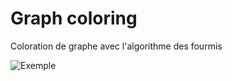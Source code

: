 # Graph coloring
Coloration de graphe avec l'algorithme des fourmis


<img src="https://github.com/S12P/graph_coloring/res/Figure_1.png" title="Exemple" />
